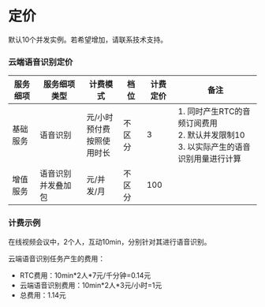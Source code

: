 # 定价

<Warning title="注意">默认10个并发实例。若希望增加，请联系技术支持。</Warning>

### 云端语音识别定价

| 服务细项   | 服务细项类型         | 计费模式                         | 档位   | 计费定价 | 备注                                                                                   |
| ---------- | -------------------- | -------------------------------- | ------ | -------- | -------------------------------------------------------------------------------------- |
| 基础服务   | 语音识别             | 元/小时<br/>预付费<br/>按照使用时长 | 不区分 | 3        | 1. 同时产生RTC的音频订阅费用<br/>2. 默认并发限制10<br/>3. 以实际产生的语音识别用量进行计算 |
| 增值服务   | 语音识别并发叠加包   | 元/并发/月                       | 不区分 | 100      |                                                                                        |

### 计费示例

在线视频会议中，2个人，互动10min，分别针对其进行语音识别。

云端语音识别任务产生的费用：
  - RTC费用：10min\*2人\*7元/千分钟=0.14元
  - 云端语音识别费用：10min\*2人\*3元/小时=1元
- 总费用：1.14元